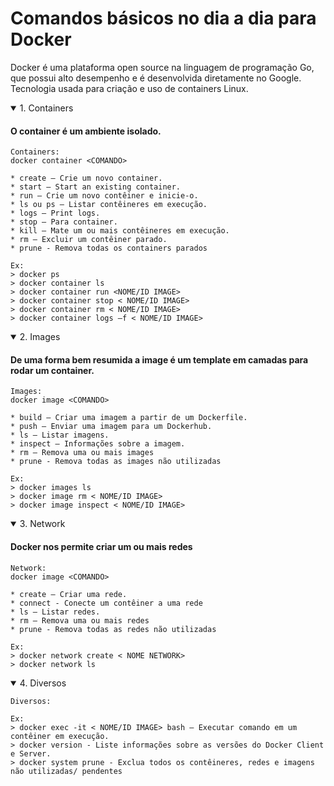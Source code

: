 # Comandos básicos no dia a dia para Docker

<p> Docker é uma plataforma open source na linguagem de programação Go, que possui alto desempenho e é desenvolvida diretamente no Google. Tecnologia usada para criação e uso de containers Linux.  </p>

<details open>
    <summary>1.	Containers </summary>
    <h4> O container é um ambiente isolado. </h4>
    
    Containers:  
    docker container <COMANDO>
  
    * create — Crie um novo container.
    * start — Start an existing container.
    * run — Crie um novo contêiner e inicie-o.
    * ls ou ps — Listar contêineres em execução.
    * logs — Print logs.
    * stop — Para container.
    * kill — Mate um ou mais contêineres em execução.
    * rm — Excluir um contêiner parado.
    * prune - Remova todas os containers parados

    Ex:
    > docker ps
    > docker container ls
    > docker container run <NOME/ID IMAGE>
    > docker container stop < NOME/ID IMAGE>
    > docker container rm < NOME/ID IMAGE>
    > docker container logs –f < NOME/ID IMAGE>        
</details>

<details open>
    <summary>2.	Images </summary>
    <h4>De uma forma bem resumida a image é um template em camadas para rodar um container.</h4>
    
    Images:
    docker image <COMANDO>

    * build — Criar uma imagem a partir de um Dockerfile.
    * push — Enviar uma imagem para um Dockerhub.
    * ls — Listar imagens.
    * inspect — Informações sobre a imagem.
    * rm — Remova uma ou mais images
    * prune - Remova todas as images não utilizadas

    Ex:
    > docker images ls
    > docker image rm < NOME/ID IMAGE>
    > docker image inspect < NOME/ID IMAGE>
</details>

<details open>
    <summary>3.	Network </summary>
    <h4> Docker nos permite criar um ou mais redes </h4>
    
    Network:
    docker image <COMANDO>

    * create — Criar uma rede.
    * connect - Conecte um contêiner a uma rede
    * ls — Listar redes.
    * rm — Remova uma ou mais redes
    * prune - Remova todas as redes não utilizadas

    Ex:
    > docker network create < NOME NETWORK>
    > docker network ls 
</details>

<details open>
    <summary>4.	Diversos </summary>

    Diversos:
    
    Ex:
    > docker exec -it < NOME/ID IMAGE> bash – Executar comando em um contêiner em execução.
    > docker version - Liste informações sobre as versões do Docker Client e Server.
    > docker system prune - Exclua todos os contêineres, redes e imagens não utilizadas/ pendentes
</details>
